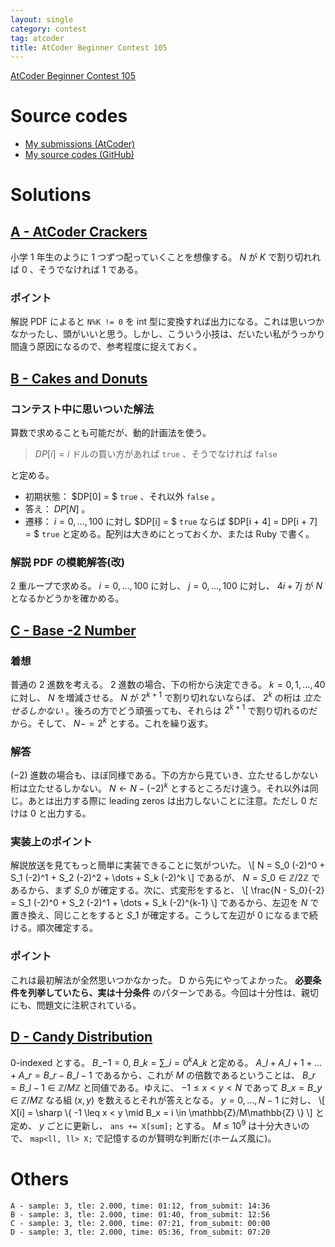 ```yaml
---
layout: single
category: contest
tag: atcoder
title: AtCoder Beginner Contest 105
---
```


[AtCoder Beginner Contest 105](https://atcoder.jp/contests/abc105)

# Source codes

- [My submissions (AtCoder)](https://atcoder.jp/contests/abc105/submissions?f.User=kazunetakahashi)
- [My source codes (GitHub)](https://github.com/kazunetakahashi/atcoder/tree/master/2018/0811_ABC105)

# Solutions

## [A - AtCoder Crackers](https://atcoder.jp/contests/abc105/tasks/abc105_a)

小学 1 年生のように 1 つずつ配っていくことを想像する。 $N$ が $K$ で割り切れれば $0$ 、そうでなければ $1$ である。

### ポイント

解説 PDF によると `N%K != 0` を int 型に変換すれば出力になる。これは思いつかなかったし、頭がいいと思う。しかし、こういう小技は、だいたい私がうっかり間違う原因になるので、参考程度に捉えておく。

## [B - Cakes and Donuts](https://atcoder.jp/contests/abc105/tasks/abc105_b)

### コンテスト中に思いついた解法

算数で求めることも可能だが、動的計画法を使う。

> $DP[i] = i$ ドルの買い方があれば `true` 、そうでなければ `false`

と定める。

- 初期状態： $DP[0] = $ `true` 、それ以外 `false` 。
- 答え： $DP[N]$ 。
- 遷移： $i = 0, \dots, 100$ に対し $DP[i] = $ `true` ならば $DP[i + 4] = DP[i + 7] = $ `true` と定める。配列は大きめにとっておくか、または Ruby で書く。

### 解説 PDF の模範解答(改)

2 重ループで求める。 $i = 0, \dots, 100$ に対し、 $j = 0, \dots, 100$ に対し、 $4 i + 7 j$ が $N$ となるかどうかを確かめる。

## [C - Base -2 Number](https://atcoder.jp/contests/abc105/tasks/abc105_c)

### 着想

普通の $2$ 進数を考える。 $2$ 進数の場合、下の桁から決定できる。 $k = 0, 1, \dots, 40$ に対し、 $N$ を増減させる。 $N$ が $2^{k+1}$ で割り切れないならば、 $2^k$ の桁は *立たせるしかない* 。後ろの方でどう頑張っても、それらは $2^{k+1}$ で割り切れるのだから。そして、 $N -= 2^{k}$ とする。これを繰り返す。

### 解答

$(-2)$ 進数の場合も、ほぼ同様である。下の方から見ていき、立たせるしかない桁は立たせるしかない。 $N \gets N - (-2)^{k}$ とするところだけ違う。それ以外は同じ。あとは出力する際に leading zeros は出力しないことに注意。ただし $0$ だけは $0$ と出力する。

### 実装上のポイント

解説放送を見てもっと簡単に実装できることに気がついた。
\\[
  N = S\_0 (-2)^0 + S\_1 (-2)^1 + S\_2 (-2)^2 + \dots + S\_k (-2)^k
\\]
であるが、 $N = S\_0 \in \mathbb{Z}/2\mathbb{Z}$ であるから、まず $S\_0$ が確定する。次に、式変形をすると、
\\[
  \frac{N - S\_0}{-2} = S\_1 (-2)^0 + S\_2 (-2)^1 + \dots + S\_k (-2)^{k-1}
\\]
であるから、左辺を $N$ で置き換え、同じことをすると $S\_1$ が確定する。こうして左辺が $0$ になるまで続ける。順次確定する。

### ポイント

これは最初解法が全然思いつかなかった。 D から先にやってよかった。 **必要条件を列挙していたら、実は十分条件** のパターンである。今回は十分性は、親切にも、問題文に注釈されている。

## [D - Candy Distribution](https://atcoder.jp/contests/abc105/tasks/abc105_d)

$0$-indexed とする。 $B\_{-1} = 0$, $B\_k = \sum\_{i = 0}^k A\_k$ と定める。 $A\_l + A\_{l + 1} + \dots + A\_r = B\_r - B\_{l - 1}$ であるから、これが $M$ の倍数であるということは、 $B\_r = B\_{l - 1} \in \mathbb{Z}/M\mathbb{Z}$ と同値である。ゆえに、 $-1 \leq x < y < N$ であって $B\_x = B\_y \in \mathbb{Z}/M\mathbb{Z}$ なる組 $(x, y)$ を数えるとそれが答えとなる。 $y = 0, \dots, N - 1$ に対し、
\\[
  X[i] = \sharp \\{ -1 \leq x < y \mid B_x = i \in \mathbb{Z}/M\mathbb{Z} \\}
\\]
と定め、 $y$ ごとに更新し、 `ans += X[sum];` とする。 $M \leq 10^9$ は十分大きいので、 `map<ll, ll> X;` で記憶するのが賢明な判断だ(ホームズ風に)。

# Others

```
A - sample: 3, tle: 2.000, time: 01:12, from_submit: 14:36
B - sample: 3, tle: 2.000, time: 01:40, from_submit: 12:56
C - sample: 3, tle: 2.000, time: 07:21, from_submit: 00:00
D - sample: 3, tle: 2.000, time: 05:36, from_submit: 07:20
```
